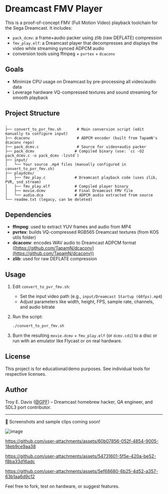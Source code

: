 # Dreamcast FMV Player

This is a proof-of-concept FMV (Full Motion Video) playback toolchain for the Sega Dreamcast.
It includes:

* `pack_dcmv`: a frame+audio packer using zlib (raw DEFLATE) compression
* `fmv_play.elf`: a Dreamcast player that decompresses and displays the video while streaming synced ADPCM audio
* conversion tools using ffmpeg + `pvrtex` + `dcaconv`

## Goals

* Minimize CPU usage on Dreamcast by pre-processing all video/audio data
* Leverage hardware VQ-compressed textures and sound streaming for smooth playback

## Project Structure

```
.
├── convert_to_pvr_fmv.sh       # Main conversion script (edit manually to configure input)
├── dcaconv                     # ADPCM encoder (built from TapamN's dcaconv repo)
├── pack_dcmv.c                 # Source for video+audio packer
├── pack_dcmv                  # Compiled binary (use: `cc -O2 pack_dcmv.c -o pack_dcmv -lzstd`)
├── input/
│   └── Your source .mp4 files (manually configured in convert_to_pvr_fmv.sh)
├── playdcmv/
│   ├── fmv_play.c             # Dreamcast playback code (uses zlib, PVR, snd_stream)
│   ├── fmv_play.elf           # Compiled player binary
│   ├── movie.dcmv             # Final Dreamcast FMV file
│   └── audio.dca              # ADPCM audio extracted from source
└── readme.txt (legacy, can be deleted)
```

## Dependencies

* **ffmpeg**: used to extract YUV frames and audio from MP4
* **pvrtex**: builds VQ-compressed RGB565 Dreamcast textures (from KOS utils folder)
* **dcaconv**: encodes WAV audio to Dreamcast ADPCM format ([https://github.com/TapamN/dcaconv](https://github.com/TapamN/dcaconv))
* **zlib**: used for raw DEFLATE compression

## Usage

1. Edit `convert_to_pvr_fmv.sh`:

   * Set the input video path (e.g., `input/Dreamcast Startup (60fps).mp4`)
   * Adjust parameters like width, height, FPS, sample rate, channels, and audio bitrate
2. Run the script:

   ```bash
   ./convert_to_pvr_fmv.sh
   ```
3. Burn the resulting `movie.dcmv` + `fmv_play.elf` (or `dcmv.cdi`) to a disc or run with an emulator like Flycast or on real hardware.

## License

This project is for educational/demo purposes. See individual tools for respective licenses.

## Author

Troy E. Davis ([@GPF](https://github.com/GPF)) – Dreamcast homebrew hacker, QA engineer, and SDL3 port contributor.

---

🎥 Screenshots and sample clips coming soon!

![image](https://github.com/user-attachments/assets/6e24fbb8-2f86-4c95-a097-b26e14f6b521)


https://github.com/user-attachments/assets/60b07856-052f-4854-9005-18eb9ce9aa38


https://github.com/user-attachments/assets/54731601-5f5e-420a-be52-f8ba33d16adc


https://github.com/user-attachments/assets/5ef68680-6b25-4d52-a357-63b1aa6d9c12


Feel free to fork, test on hardware, or suggest features.
